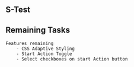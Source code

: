 ## S-Test

## Remaining Tasks
    Features remaining
        - CSS Adaptive Styling
        - Start Action Toggle
        - Select checkboxes on start Action button
